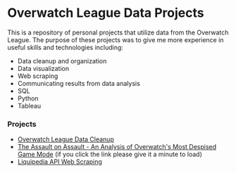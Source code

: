# Overwatch League Data Projects
This is a repository of personal projects that utilize data from the Overwatch League. The purpose of these projects was to give me more experience in useful skills and technologies including:
- Data cleanup and organization
- Data visualization
- Web scraping
- Communicating results from data analysis
- SQL
- Python
- Tableau

### Projects
- [Overwatch League Data Cleanup](https://github.com/maxtoll/Overwatch-League-Data/tree/main/Data%20Cleanup)
- [The Assault on Assault - An Analysis of Overwatch's Most Despised Game Mode](https://nbviewer.org/github/mtollefsen/overwatch-league-data-projects/blob/main/Notebooks/The%20Assault%20on%20Assault.ipynb) (if you click the link please give it a minute to load)
- [Liquipedia API Web Scraping](https://github.com/mtollefsen/overwatch-league-data-projects/tree/main/Liquipedia%20API%20Web%20Scrape)
